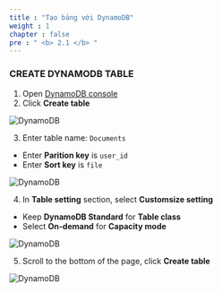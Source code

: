 ```yaml
---
title : "Tạo bảng với DynamoDB"
weight : 1 
chapter : false
pre : " <b> 2.1 </b> "
---
```


### CREATE DYNAMODB TABLE

1. Open [DynamoDB console](https://console.aws.amazon.com/dynamodbv2)
2. Click **Create table**

![DynamoDB](/API-Gateway-Security-and-Rate-Limiting/images/2.deloydatabase/001-createdynamodbtable.png)

3. Enter table name: `Documents`
 + Enter **Parition key** is `user_id`
 + Enter **Sort key** is `file`

![DynamoDB](/API-Gateway-Security-and-Rate-Limiting/images/2.deloydatabase/002-createdynamodbtable.png)

4. In **Table setting** section, select **Customsize setting**
 + Keep **DynamoDB Standard** for **Table class**
 + Select **On-demand** for **Capacity mode**

![DynamoDB](/API-Gateway-Security-and-Rate-Limiting/images/2.deloydatabase/003-createdynamodbtable.png)

5. Scroll to the bottom of the page, click **Create table**

![DynamoDB](/API-Gateway-Security-and-Rate-Limiting/images/2.deloydatabase/004-createdynamodbtable.png)